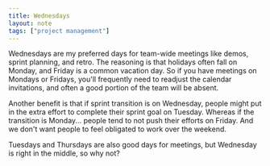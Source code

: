```yaml
---
title: Wednesdays
layout: note
tags: ["project management"]
---
```


Wednesdays are my preferred days for team-wide meetings like demos, sprint planning, and retro. The reasoning is that holidays often fall on Monday, and Friday is a common vacation day. So if you have meetings on Mondays or Fridays, you'll frequently need to readjust the calendar invitations, and often a good portion of the team will be absent.

Another benefit is that if sprint transition is on Wednesday, people might put in the extra effort to complete their sprint goal on Tuesday. Whereas if the transition is Monday... people tend to not push their efforts on Friday. And we don't want people to feel obligated to work over the weekend.

Tuesdays and Thursdays are also good days for meetings, but Wednesday is right in the middle, so why not?
